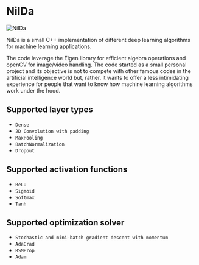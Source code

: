 # NilDa
![NilDa](https://user-images.githubusercontent.com/241088/87836476-7f9c0a80-c890-11ea-963b-a39f75431e79.png)

NilDa is a small C++ implementation of different deep learning algorithms for machine learning applications.

The code leverage the Eigen library for efficient algebra operations and openCV for image/video handling.
The code started as a small personal project and its objective is not to compete with other famous codes in the
artificial intelligence world but, rather, it wants to offer a less intimidating experience for people that want to know
how machine learning algorithms work under the hood.

## Supported layer types
* `Dense`
* `2D Convolution with padding`
* `MaxPooling`
* `BatchNormalization`
* `Dropout`

## Supported activation functions
* `ReLU`
* `Sigmoid` 
* `Softmax`
* `Tanh`

## Supported optimization solver
* `Stochastic and mini-batch gradient descent with momentum`
* `AdaGrad`
* `RSMProp`
* `Adam`

